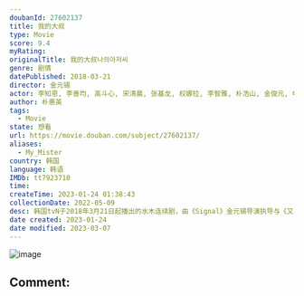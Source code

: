 ```yaml
---
doubanId: 27602137
title: 我的大叔
type: Movie
score: 9.4
myRating: 
originalTitle: 我的大叔나의아저씨
genre: 剧情
datePublished: 2018-03-21
director: 金元锡
actor: 李知恩, 李善均, 高斗心, 宋清晨, 张基龙, 权娜拉, 李智雅, 朴浩山, 金俊元, 申久, 全国焕, 郑海钧, 朴解浚, 郑宰成, 安承钧, 郑英珠, 金永敏, 柳善英, 吴娜拉, 朴修荣, 郑亨奭, 洪仁, 李圭燮, 金洛均, 蔡东炫, 河道权, 徐尚沅, 金佳英, 金旻錫, 李英锡, 孙淑子, 黄相庆, 张栗
author: 朴惠英
tags:
  - Movie
state: 想看
url: https://movie.douban.com/subject/27602137/
aliases:
  - My_Mister
country: 韩国
language: 韩语
IMDb: tt7923710
time: 
createTime: 2023-01-24 01:38:43
collectionDate: 2022-05-09
desc: 韩国tvN于2018年3月21日起播出的水木连续剧，由《Signal》金元锡导演执导与《又，吴海英》朴惠英作家合作打造。此剧以拥有相同沉重的生活负担40岁男人与20岁女人出发，讲述他们互相观察并治愈对...
date created: 2023-01-24
date modified: 2023-03-07
---
```


![image](p2560252479.jpg)

Comment:
---
